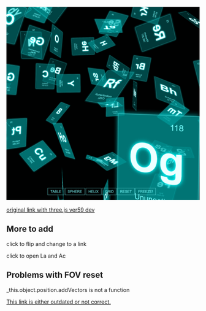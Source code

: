 ![logo](./table.png)

[original link with three.js ver59 dev](https://mrdoob.com/lab/javascript/threejs/css3d/periodictable/)

## More to add

click </a> to flip and change to a link

click to open La and Ac

## Problems with FOV reset

_this.object.position.addVectors is not a function

[This link is either outdated or not correct.](https://stackoverflow.com/questions/45252751/how-to-use-tween-to-animate-the-cameras-position)


